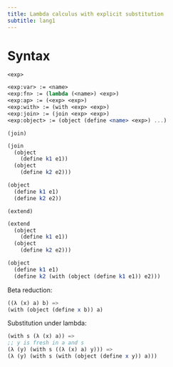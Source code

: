 ```yaml
---
title: Lambda calculus with explicit substitution
subtitle: lang1
---
```


# Syntax

`<exp>`

```scm
<exp:var> := <name>
<exp:fn> := (lambda (<name>) <exp>)
<exp:ap> := (<exp> <exp>)
<exp:with> := (with <exp> <exp>)
<exp:join> := (join <exp> <exp>)
<exp:object> := (object (define <name> <exp>) ...)
```

`(join)`

```scm
(join
  (object
    (define k1 e1))
  (object
    (define k2 e2)))

(object
  (define k1 e1)
  (define k2 e2))
```

`(extend)`

```scm
(extend
  (object
    (define k1 e1))
  (object
    (define k2 e2)))

(object
  (define k1 e1)
  (define k2 (with (object (define k1 e1)) e2)))
```

Beta reduction:

```scm
((λ (x) a) b) =>
(with (object (define x b)) a)
```

Substitution under lambda:

```scm
(with s (λ (x) a)) =>
;; y is fresh in a and s
(λ (y) (with s ((λ (x) a) y))) =>
(λ (y) (with s (with (object (define x y)) a)))
```
